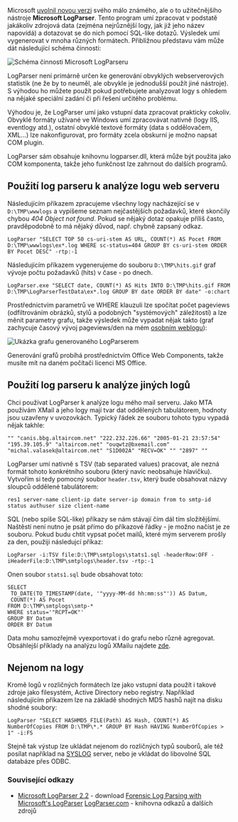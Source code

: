 <!-- dcterms:identifier = aspnetcz#16 -->
<!-- dcterms:title = Microsoft LogParser 2.2: Nová verze užitečného nástroje -->
<!-- dcterms:abstract = Jedna z nenápadných Microsoftích utilitek se dočkala nové verze - a ta zvyšuje jeho použitelnost o řád. -->
<!-- np9:categoryId = 4 -->
<!-- x4w:category = Programování -->
<!-- np9:authorId = 1 -->
<!-- np9:authorEmail = michal.valasek@altairis.cz -->
<!-- dcterms:creator = Michal Altair Valášek -->
<!-- dcterms:created = 2005-01-23T00:05:06.293+01:00 -->
<!-- dcterms:dateAccepted = 2005-01-23T00:05:06.293+01:00 -->

Microsoft [uvolnil novou verzi](http://www.microsoft.com/downloads/details.aspx?FamilyID=890cd06b-abf8-4c25-91b2-f8d975cf8c07&displaylang=en) svého málo známého, ale o to užitečnějšího nástroje **Microsoft LogParser**. Tento program umí zpracovat v podstatě jakákoliv zdrojová data (zejména nejrůznější logy, jak již jeho název napovídá) a dotazovat se do nich pomocí SQL-like dotazů. Výsledek umí vygenerovat v mnoha různých formátech. Přibližnou představu vám může dát následující schéma činnosti:

![Schéma činnosti Microsoft LogParseru](https://www.cdn.altairis.cz/Blog/2005/20050122-logparser-schema.png "Schéma činnosti Microsoft LogParseru")

LogParser není primárně určen ke generování obvyklých webserverových statistik (ne že by to neuměl, ale obvykle je jednodušší použít jiné nástroje). S výhodou ho můžete použít pokud potřebujete analyzovat logy s ohledem na nějaké speciální zadání či při řešení určitého problému.

Výhodou je, že LogParser umí jako vstupní data zpracovat prakticky cokoliv. Obvyklé formáty užívané ve Windows umí zpracovávat nativně (logy IIS, eventlogy atd.), ostatní obvyklé textové formáty (data s oddělovačem, XML...) lze nakonfigurovat, pro formáty zcela obskurní je možno napsat COM plugin.

LogParser sám obsahuje knihovnu logparser.dll, která může být použita jako COM komponenta, takže jeho funkčnost lze zahrnout do dalších programů.

## Použití log parseru k analýze logu web serveru

Následujícím příkazem zpracujeme všechny logy nacházející se v `D:\TMP\wwwlogs` a vypíšeme seznam nejčastějších požadavků, které skončily chybou *404 Object not found*. Pokud se nějaký dotaz opakuje příliš často, pravděpodobně to má nějaký důvod, např. chybně zapsaný odkaz.

`LogParser "SELECT TOP 50 cs-uri-stem AS URL, COUNT(*) AS Pocet FROM D:\TMP\wwwlogs\ex*.log WHERE sc-status=404 GROUP BY cs-uri-stem ORDER BY Pocet DESC" -rtp:-1`

Následujícím příkazem vygenerujeme do souboru `D:\TMP\hits.gif` graf vývoje počtu požadavků (hits) v čase - po dnech. 

`LogParser.exe "SELECT date, COUNT(*) AS Hits INTO D:\TMP\hits.gif FROM D:\TMP\LogParserTestData\ex*.log GROUP BY date ORDER BY date" -o:chart`

Prostřednictvím parametrů ve WHERE klauzuli lze spočítat počet pageviews (odfiltrováním obrázků, stylů a podobných "systémových" záležitostí) a lze měnit parametry grafu, takže výsledek může vypadat nějak takto (graf zachycuje časový vývoj pageviews/den na mém [osobním weblogu](http://weblog.rider.cz/)):

![Ukázka grafu generovaného LogParserem](https://www.cdn.altairis.cz/Blog/2005/20050122-logparser-ukazkagrafu.png "Ukázka grafu generovaného LogParserem")

Generování grafů probíhá prostřednictvím Office Web Components, takže musíte mít na daném počítači licenci MS Office.

## Použití log parseru k analýze jiných logů

Chci používat LogParser k analýze logu mého mail serveru. Jako MTA používám XMail a jeho logy mají tvar dat oddělených tabulátorem, hodnoty jsou uzavřeny v uvozovkách. Typický řádek ze souboru tohoto typu vypadá nějak takhle:

`"" "canis.bbg.altaircom.net" "222.232.226.66" "2005-01-21 23:57:54" "195.39.105.9" "altaircom.net" "ouqwtz@bxemail.com" "michal.valasek@altaircom.net" "S1D002A" "RECV=OK" "" "2897" ""`

LogParser umí nativně s TSV (tab separated values) pracovat, ale nezná formát tohoto konkrétního souboru (který navíc neobsahuje hlavičku). Vytvořím si tedy pomocný soubor `header.tsv`, který bude obsahovat názvy sloupců oddělené tabulátorem:

`res1 server-name client-ip date server-ip domain from to smtp-id status authuser size client-name`

SQL (nebo spíše SQL-like) příkazy se nám stávají čím dál tím složitějšími. Naštěstí není nutno je psát přímo do příkazové řádky - je možno načíst je ze souboru. Pokud budu chtít vypsat počet mailů, které mým serverem prošly za den, použiji následujcí příkaz:

`LogParser -i:TSV file:D:\TMP\smtplogs\stats1.sql -headerRow:OFF -iHeaderFile:D:\TMP\smtplogs\header.tsv -rtp:-1`

Onen soubor `stats1.sql` bude obsahovat toto:

    SELECT 
     TO_DATE(TO_TIMESTAMP(date, '"yyyy-MM-dd hh:mm:ss"')) AS Datum, 
     COUNT(*) AS Pocet 
    FROM D:\TMP\smtplogs\smtp-* 
    WHERE status='"RCPT=OK"'
    GROUP BY Datum 
    ORDER BY Datum

Data mohu samozřejmě vyexportovat i do grafu nebo různě agregovat. Obsáhlejší příklady na analýzu logů XMailu najdete [zde](ftp://ftp.altaircom.net/outgoing/altaircom/logparser-xmail-samples.zip).

## Nejenom na logy

Kromě logů v rozličných formátech lze jako vstupní data použít i takové zdroje jako filesystém, Active Directory nebo registry. Například následujícím příkazem lze na základě shodných MD5 hashů najít na disku shodné soubory:

`LogParser "SELECT HASHMD5_FILE(Path) AS Hash, COUNT(*) AS NumberOfCopies FROM D:\TMP\*.* GROUP BY Hash HAVING NumberOfCopies > 1" -i:FS`

Stejně tak výstup lze ukládat nejenom do rozličných typů souborů, ale též posílat například na [SYSLOG](http://www.faqs.org/rfcs/rfc3164.html) server, nebo je vkládat do libovolné SQL databáze přes ODBC.

### Související odkazy

*   [Microsoft LogParser 2.2](http://www.microsoft.com/downloads/details.aspx?FamilyID=890cd06b-abf8-4c25-91b2-f8d975cf8c07&displaylang=en) - download 
[Forensic Log Parsing with Microsoft's LogParser](http://www.securityfocus.com/infocus/1712) 
[LogParser.com](http://www.logparser.com/) - knihovna odkazů a dalších zdrojů